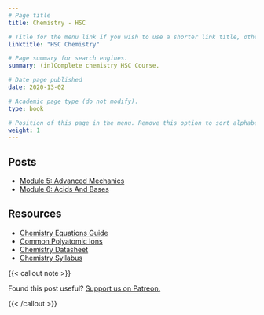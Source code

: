 ```yaml
---
# Page title
title: Chemistry - HSC

# Title for the menu link if you wish to use a shorter link title, otherwise remove this option.
linktitle: "HSC Chemistry"

# Page summary for search engines.
summary: (in)Complete chemistry HSC Course.

# Date page published
date: 2020-13-02

# Academic page type (do not modify).
type: book

# Position of this page in the menu. Remove this option to sort alphabetically.
weight: 1
---
```


## Posts

- [Module 5: Advanced Mechanics](module-5)
- [Module 6: Acids And Bases](module-6)

## Resources

- [Chemistry Equations Guide](chemistry-equation-guide/)
- [Common Polyatomic Ions](common-polyatomic-ions/)
- [Chemistry Datasheet](/nesa/98664936-221f-4c49-88e1-d002ec69285c/chemistry-formulae-sheet-data-sheet-periodic-table-hsc-exams-2019.pdf?MOD=AJPERES&CVID=)
- [Chemistry Syllabus](/nesa/ff0f1e84-3e7c-45bd-9ed4-b1972546e166/chemistry-stage6-syllabus-pdf.pdf?MOD=AJPERES&CVID=)

{{< callout note >}}

Found this post useful? [Support us on Patreon.](https://patreon.com/schoolnotes)

{{< /callout >}}